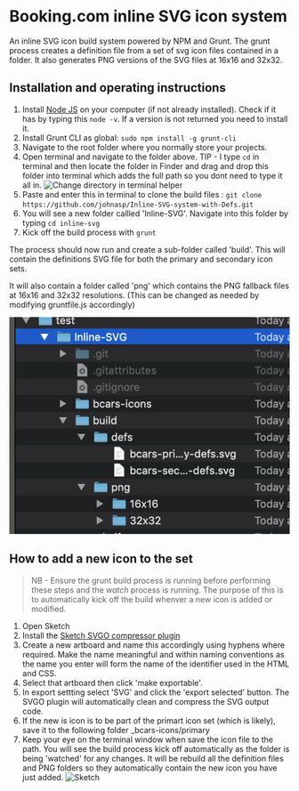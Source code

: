 # Booking.com inline SVG icon system 

An inline SVG icon build system powered by NPM and Grunt.  The grunt process creates a definition <def> file from a set of svg icon files contained in a folder.  It also generates PNG versions of the SVG files at 16x16 and 32x32.

## Installation and operating instructions

1. Install [Node JS](https://nodejs.org/en/) on your computer (if not already installed).  Check if it has by typing this `node -v`.  If a version is not returned you need to install it.
2. Install Grunt CLI as global: `sudo npm install -g grunt-cli`
3. Navigate to the root folder where you normally store your projects.
4. Open terminal and navigate to the folder above.  TIP - I type `cd` in terminal and then locate the folder in Finder and drag and drop this folder into terminal which adds the full path so you dont need to type it all in. ![Change directory in terminal helper](cd.gif "Change directory in terminal helper instructions")
5. Paste and enter this in terminal to clone the build files : `git clone https://github.com/johnasp/Inline-SVG-system-with-Defs.git`
6. You will see a new folder callled 'Inline-SVG'.  Navigate into this folder by typing `cd inline-svg`
7. Kick off the build process with `grunt`

The process should now run and create a sub-folder called 'build'.  This will contain the definitions SVG file for both the primary and secondary icon sets. 

It will also contain a folder called 'png' which contains the PNG fallback files at 16x16 and 32x32 resolutions.  (This can be changed as needed by modifying gruntfile.js accordingly)

![folder.png](folder.png)  

## How to add a new icon to the set

> NB - Ensure the grunt build process is running before performing these steps and the _watch_ process is running.  The purpose of this is to automatically kick off the build whenver a new icon is added or modified.  

1. Open Sketch
2. Install the [Sketch SVGO compressor plugin](https://www.sketchapp.com/extensions/plugins/svgo-compressor/) 
3. Create a new artboard and name this accordingly using hyphens where required.  Make the name meaningful and within naming conventions as the name you enter will form the name of the identifier used in the HTML and CSS.
3. Select that artboard then click 'make exportable'. 
4. In export settting select 'SVG' and click the 'export selected' button. The SVGO plugin will automatically clean and compress the SVG output code.
5. If the new is icon is to be part of the primart icon set (which is likely), save it to the following folder _bcars-icons/primary
6. Keep your eye on the terminal window when save the icon file to the path.  You will see the build process kick off automatically as the folder is being 'watched' for any changes.  It will be rebuild all the definition files and PNG folders so they automatically contain the new icon you have just added.
![Sketch](sketch.gif)